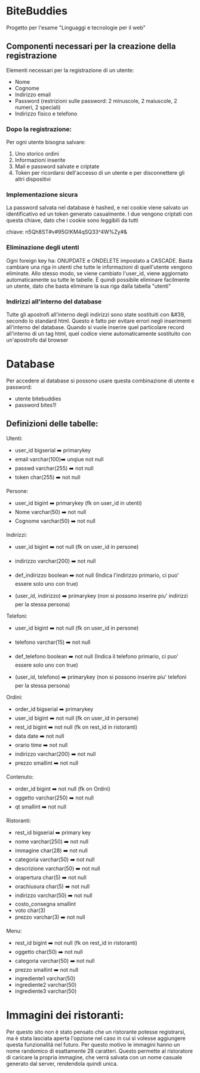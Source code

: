 # BiteBuddies
Progetto per l'esame "Linguaggi e tecnologie per il web"

## Componenti necessari per la creazione della registrazione
Elementi necessari per la registrazione di un utente:
  - Nome
  - Cognome
  - Indirizzo email
  - Password (restrizioni sulle password: 2 minuscole, 2 maiuscole, 2 numeri, 2 speciali)
  - Indirizzo fisico e telefono

### Dopo la registrazione:
Per ogni utente bisogna salvare:
  1. Uno storico ordini
  2. Informazioni inserite
  3. Mail e password salvate e criptate
  4. Token per ricordarsi dell'accesso di un utente e per disconnettere gli altri dispositivi

### Implementazione sicura
La password salvata nel database è hashed, e nei cookie viene salvato un identificativo ed un token generato casualmente. I due vengono criptati con questa chiave, dato che i cookie sono leggibili da tutti

chiave: n5Qh8ST#v#95G!KM4qSQ33^4W%Zy#&

### Eliminazione degli utenti
Ogni foreign key ha: ONUPDATE e ONDELETE impostato a CASCADE. Basta cambiare una riga in utenti che tutte le informazioni di quell'utente vengono eliminate. Allo stesso modo, se viene cambiato l'user_id, viene aggiornato automaticamente su tutte le tabelle. È quindi possibile eliminare facilmente un utente, dato che basta eliminare la sua riga dalla tabella "utenti"

### Indirizzi all'interno del database
Tutte gli apostrofi all'interno degli indirizzi sono state sostituiti con &#39, secondo lo standard html. Questo è fatto per evitare errori negli inserimenti all'interno del database. Quando si vuole inserire quel particolare record all'interno di un tag html, quel codice viene automaticamente sostituito con un'apostrofo dal browser

# Database
Per accedere al database si possono usare questa combinazione di utente e password:
- utente      bitebuddies
- password    bites1!


## Definizioni delle tabelle:
Utenti:
  - user_id bigserial :arrow_right: primarykey
  - email varchar(100):arrow_right: unqiue not null
  - passwd varchar(255) :arrow_right: not null
  - token char(255) :arrow_right: not null

Persone:
  - user_id bigint :arrow_right: primarykey (fk on user_id in utenti)
  - Nome varchar(50) :arrow_right: not null
  - Cognome varchar(50) :arrow_right: not null

Indirizzi:
  - user_id bigint :arrow_right: not null (fk on user_id in persone)
  - indirizzo varchar(200) :arrow_right: not null
  - def_indirizzo boolean :arrow_right: not null (Indica l'indirizzo primario, ci puo' essere solo uno con true)

  - (user_id, indirizzo) :arrow_right: primarykey (non si possono inserire piu' indirizzi per la stessa persona)

Telefoni:
  - user_id bigint :arrow_right: not null (fk on user_id in persone)
  - telefono varchar(15) :arrow_right: not null
  - def_telefono boolean :arrow_right: not null (Indica il telefono primario, ci puo' essere solo uno con true)

  - (user_id, telefono) :arrow_right: primarykey (non si possono inserire piu' telefoni per la stessa persona)

Ordini:
  - order_id bigserial :arrow_right: primarykey
  - user_id bigint :arrow_right: not null (fk on user_id in persone)
  - rest_id bigint :arrow_right: not null (fk on rest_id in ristoranti)
  - data date :arrow_right: not null
  - orario time :arrow_right: not null
  - indirizzo varchar(200) :arrow_right: not null
  - prezzo smallint :arrow_right: not null

Contenuto:
  - order_id bigint :arrow_right: not null (fk on Ordini)
  - oggetto varchar(250) :arrow_right: not null
  - qt smallint :arrow_right: not null

Ristoranti:
  - rest_id bigserial :arrow_right: primary key
  - nome varchar(250) :arrow_right: not null
  - immagine char(28) :arrow_right: not null
  - categoria varchar(50) :arrow_right: not null
  - descrizione varchar(50) :arrow_right: not null
  - orapertura char(5) :arrow_right: not null
  - orachiusura char(5) :arrow_right: not null
  - indirizzo varchar(50) :arrow_right: not null
  - costo_consegna smallint
  - voto char(3)
  - prezzo varchar(3) :arrow_right: not null

Menu:
  - rest_id bigint :arrow_right: not null (fk on rest_id in ristoranti)
  - oggetto char(50) :arrow_right: not null
  - categoria varchar(50) :arrow_right: not null
  - prezzo smallint :arrow_right: not null
  - ingrediente1 varchar(50)
  - ingrediente2 varchar(50)
  - ingrediente3 varchar(50)

# Immagini dei ristoranti:
Per questo sito non è stato pensato che un ristorante potesse registrarsi, ma è stata lasciata aperta l'opzione nel caso in cui si volesse aggiungere questa funzionalitá nel futuro. Per questo motivo le immagini hanno un nome randomico di esattamente 28 caratteri. Questo permette al ristoratore di caricare la propria immagine, che verrá salvata con un nome casuale generato dal server, rendendola quindi unica.
